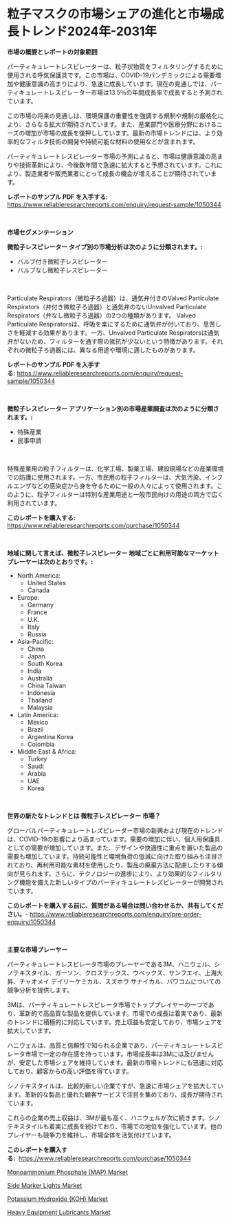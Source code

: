 <p><h1>粒子マスクの市場シェアの進化と市場成長トレンド2024年-2031年</h1></p><p><strong>市場の概要とレポートの対象範囲</strong></p>
<p><p>パーティキュレートレスピレーターは、粒子状物質をフィルタリングするために使用される呼気保護具です。この市場は、COVID-19パンデミックによる需要増加や健康意識の高まりにより、急速に成長しています。現在の見通しでは、パーティキュレートレスピレーター市場は13.5％の年間成長率で成長すると予測されています。</p><p>この市場の将来の見通しは、環境保護の重要性を強調する規制や規制の厳格化により、さらなる拡大が期待されています。また、産業部門や医療分野におけるニーズの増加が市場の成長を後押ししています。最新の市場トレンドには、より効率的なフィルタ技術の開発や持続可能な材料の使用などが含まれます。</p><p>パーティキュレートレスピレーター市場の予測によると、市場は健康意識の高まりや技術革新により、今後数年間で急速に拡大すると予想されています。これにより、製造業者や販売業者にとって成長の機会が増えることが期待されています。</p></p>
<p><strong>レポートのサンプル PDF を入手する:</strong> <a href="https://www.reliableresearchreports.com/enquiry/request-sample/1050344">https://www.reliableresearchreports.com/enquiry/request-sample/1050344</a></p>
<p>&nbsp;</p>
<p><strong>市場セグメンテーション</strong></p>
<p><strong>微粒子レスピレーター タイプ別の市場分析は次のように分類されます。:</strong></p>
<p><ul><li>バルブ付き微粒子レスピレーター</li><li>バルブなし微粒子レスピレーター</li></ul></p>
<p>&nbsp;</p>
<p><p>Particulate Respirators（微粒子ろ過器）は、通気弁付きのValved Particulate Respirators（弁付き微粒子ろ過器）と通気弁のないUnvalved Particulate Respirators（弁なし微粒子ろ過器）の2つの種類があります。 Valved Particulate Respiratorsは、呼吸を楽にするために通気弁が付いており、息苦しさを軽減する効果があります。一方、Unvalved Particulate Respiratorsは通気弁がないため、フィルターを通す際の抵抗が少ないという特徴があります。それぞれの微粒子ろ過器には、異なる用途や環境に適したものがあります。</p></p>
<p><strong>レポートのサンプル PDF を入手する:</strong>&nbsp;<a href="https://www.reliableresearchreports.com/enquiry/request-sample/1050344">https://www.reliableresearchreports.com/enquiry/request-sample/1050344</a></p>
<p>&nbsp;</p>
<p><strong> 微粒子レスピレーター アプリケーション別の市場産業調査は次のように分類されます。:</strong></p>
<p><ul><li>特殊産業</li><li>民事申請</li></ul></p>
<p>&nbsp;</p>
<p><p>特殊産業用の粒子フィルターは、化学工場、製薬工場、建設現場などの産業環境での防護に使用されます。一方、市民用の粒子フィルターは、大気汚染、インフルエンザなどの感染症から身を守るために一般の人々によって使用されます。このように、粒子フィルターは特別な産業用途と一般市民向けの用途の両方で広く利用されています。</p></p>
<p><strong>このレポートを購入する:</strong>&nbsp; <a href="https://www.reliableresearchreports.com/purchase/1050344">https://www.reliableresearchreports.com/purchase/1050344</a></p>
<p>&nbsp;</p>
<p><strong>地域に関して言えば、微粒子レスピレーター 地域ごとに利用可能なマーケットプレーヤーは次のとおりです。:</strong></p>
<p><ul>
    <li>
        North America:
        <ul>
            <li>United States</li>
            <li>Canada</li>
        </ul>
    </li>
    <li>
        Europe:
        <ul>
            <li>Germany</li>
            <li>France</li>
            <li>U.K.</li>
            <li>Italy</li>
            <li>Russia</li>
        </ul>
    </li>
    <li>
        Asia-Pacific:
        <ul>
            <li>China</li>
            <li>Japan</li>
            <li>South Korea</li>
            <li>India</li>
            <li>Australia</li>
            <li>China Taiwan</li>
            <li>Indonesia</li>
            <li>Thailand</li>
            <li>Malaysia</li>
        </ul>
    </li>
    <li>
        Latin America:
        <ul>
            <li>Mexico</li>
            <li>Brazil</li>
            <li>Argentina Korea</li>
            <li>Colombia</li>
        </ul>
    </li>
    <li>
        Middle East & Africa:
        <ul>
            <li>Turkey</li>
            <li>Saudi</li>
            <li>Arabia</li>
            <li>UAE</li>
            <li>Korea</li>
        </ul>
    </li>
    </ul></p>
<p>&nbsp;</p>
<p><strong>世界の新たなトレンドとは 微粒子レスピレーター 市場？</strong></p>
<p><p>グローバルパーティキュレートレズピレーダー市場の新興および現在のトレンドは、COVID-19の影響により高まっています。需要の増加に伴い、個人用保護具としての需要が増加しています。また、デザインや快適性に重点を置いた製品の需要も増加しています。持続可能性と環境負荷の低減に向けた取り組みも注目されており、再利用可能な素材を使用したり、製品の廃棄方法に配慮したりする傾向が見られます。さらに、テクノロジーの進歩により、より効果的なフィルタリング機能を備えた新しいタイプのパーティキュレートレズピレーターが開発されています。</p></p>
<p><strong>このレポートを購入する前に、質問がある場合は問い合わせるか、共有してください。</strong>- <a href="https://www.reliableresearchreports.com/enquiry/pre-order-enquiry/1050344">https://www.reliableresearchreports.com/enquiry/pre-order-enquiry/1050344</a></p>
<p>&nbsp;</p>
<p><strong>主要な市場プレーヤー</strong></p>
<p><p>パーティキュレートレスピレータ市場のプレーヤーである3M、ハニウェル、シノテキスタイル、ガーソン、クロステックス、ウベックス、サンフエイ、上海大昇、チャオメイ デイリーケミカル、スズホウ サナイカル、パワコムについての競争分析を提供します。 </p><p>3Mは、パーティキュレートレスピレータ市場でトッププレイヤーの一つであり、革新的で高品質な製品を提供しています。市場での成長は着実であり、最新のトレンドに積極的に対応しています。売上収益も安定しており、市場シェアを拡大しています。</p><p>ハニウェルは、品質と信頼性で知られる企業であり、パーティキュレートレスピレータ市場で一定の存在感を持っています。市場成長率は3Mには及びませんが、安定した市場シェアを維持しています。最新の市場トレンドにも迅速に対応しており、顧客からの高い評価を得ています。</p><p>シノテキスタイルは、比較的新しい企業ですが、急速に市場シェアを拡大しています。革新的な製品と優れた顧客サービスで注目を集めており、成長が期待されています。</p><p>これらの企業の売上収益は、3Mが最も高く、ハニウェルが次に続きます。シノテキスタイルも着実に成長を続けており、市場での地位を強化しています。他のプレイヤーも競争力を維持し、市場全体を活気付けています。</p></p>
<p><strong>このレポートを購入する:</strong>&nbsp;&nbsp;<a href="https://www.reliableresearchreports.com/purchase/1050344">https://www.reliableresearchreports.com/purchase/1050344</a></p>
<p><p><a href="https://view.publitas.com/reportprime-1/monoammonium-phosphate-map-market-size-and-growth-market-segmentation-regional-and-country-breakdowns-and-market-trends-for-period-from-2023-2030/">Monoammonium Phosphate (MAP) Market</a></p><p><a href="https://github.com/Sherrillcrooksxa8i18ucf2m/Market-Research-Report-List-1/blob/main/side-marker-lights-market.md">Side Marker Lights Market</a></p><p><a href="https://view.publitas.com/reportprime-1/potassium-hydroxide-koh-market-challenges-opportunities-and-growth-drivers-and-major-market-players-forecasted-for-period-from-2023-2030/">Potassium Hydroxide (KOH) Market</a></p><p><a href="https://lydian-appliance-61d.notion.site/Heavy-Equipment-Lubricants-Market-Size-and-Growth-Market-Segmentation-Regional-and-Country-Breakdo-8ec2c59568cd4130b82a7dc9bc8c571f">Heavy Equipment Lubricants Market</a></p></p>